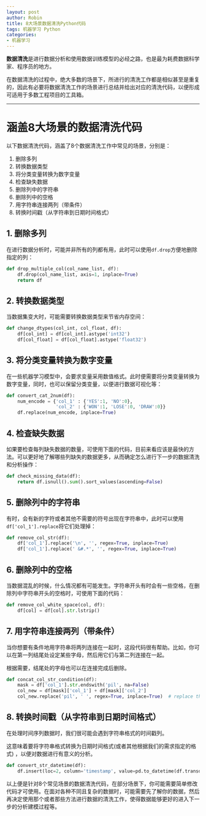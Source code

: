 ```yaml
---
layout: post
author: Robin
title: 8大场景数据清洗Python代码
tags: 机器学习 Python
categories:
- 机器学习
---
```


**数据清洗**是进行数据分析和使用数据训练模型的必经之路，也是最为耗费数据科学家、程序员的地方。

在数据清洗的过程中，绝大多数的场景下，所进行的清洗工作都是相似甚至是重复的，因此有必要将数据清洗工作的场景进行总结并给出对应的清洗代码，以便形成可适用于多数工程项目的工具箱。

___

# 涵盖8大场景的数据清洗代码

以下数据清洗代码，涵盖了8个数据清洗工作中常见的场景，分别是：

1. 删除多列
2. 转换数据类型
3. 将分类变量转换为数字变量
4. 检查缺失数据
5. 删除列中的字符串
6. 删除列中的空格
7. 用字符串连接两列（带条件）
8. 转换时间戳（从字符串到日期时间格式）

## 1. 删除多列

在进行数据分析时，可能并非所有的列都有用，此时可以使用`df.drop`方便地删除指定的列：

```python
def drop_multiple_col(col_name_list, df):
	df.drop(col_name_list, axis=1, inplace=True)
	return df
```

## 2. 转换数据类型

当数据集变大时，可能需要转换数据类型来节省内存空间：

```python
def change_dtypes(col_int, col_float, df):
	df[col_int] = df[col_int].astype('int32')
	df[col_float] = df[col_float].astype('float32')
```

## 3. 将分类变量转换为数字变量

在一些机器学习模型中，会要求变量采用数值格式。此时便需要将分类变量转换为数字变量，同时，也可以保留分类变量，以便进行数据可视化等：

```python
def convert_cat_2num(df):
	num_encode = {'col_1' : {'YES':1, 'NO':0},
				  'col_2' : {'WON':1, 'LOSE':0, 'DRAW':0}}
	df.replace(num_encode, inplace=True)
```

## 4. 检查缺失数据

如果要检查每列缺失数据的数量，可使用下面的代码，目前来看应该是最快的方法。可以更好地了解哪些列缺失的数据更多，从而确定怎么进行下一步的数据清洗和分析操作：

```python
def check_missing_data(df):
	return df.isnull().sum().sort_values(ascending=False)
```

## 5. 删除列中的字符串

有时，会有新的字符或者其他不需要的符号出现在字符串中，此时可以使用`df['col_1'].replace`将它们处理掉：

```python
def remove_col_str(df):
	df['col_1'].replace('\n', '', regex=True, inplace=True)
	df['col_1'].replace(' &#.*', '', regex=True, inplace=True)
```

## 6. 删除列中的空格

当数据混乱的时候，什么情况都有可能发生。字符串开头有时会有一些空格，在删除列中字符串开头的空格时，可使用下面的代码：

```python
def remove_col_white_space(col, df):
	df[col] = df[col].str.lstrip()
```

## 7. 用字符串连接两列（带条件）

当你想要有条件地用字符串将两列连接在一起时，这段代码很有帮助。比如，你可以在第一列结尾处设定某些字母，然后用它们与第二列连接在一起。

根据需要，结尾处的字母也可以在连接完成后删除。

```python
def concat_col_str_condition(df):
    mask = df['col_1'].str.endswith('pil', na=False)
    col_new = df[mask]['col_1'] + df[mask]['col_2']
    col_new.replace('pil', ' ', regex=True, inplace=True)  # replace the 'pil' with emtpy space
```

## 8. 转换时间戳（从字符串到日期时间格式）

在处理时间序列数据时，我们很可能会遇到字符串格式的时间戳列。

这意味着要将字符串格式转换为日期时间格式(或者其他根据我们的需求指定的格式) ，以便对数据进行有意义的分析。

```python
def convert_str_datetime(df): 
    df.insert(loc=2, column='timestamp', value=pd.to_datetime(df.transdate, format='%Y-%m-%d %H:%M:%S.%f')) 
```

以上便是针对8个常见场景的数据清洗代码，在部分场景下，你可能需要简单修改代码才可使用。在面对各种不同且复杂的数据时，可能需要先了解你的数据，然后再决定使用那个或者那些方法进行数据的清洗工作，使得数据能够更好的进入下一步的分析建模过程等。

